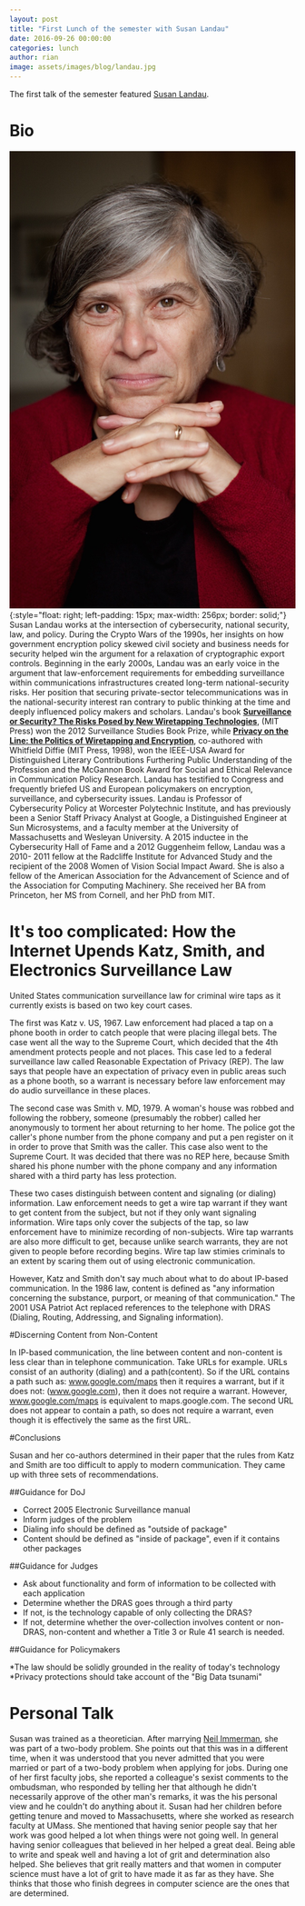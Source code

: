 ```yaml
---
layout: post
title: "First Lunch of the semester with Susan Landau"
date: 2016-09-26 00:00:00
categories: lunch
author: rian
image: assets/images/blog/landau.jpg
---
```


The first talk of the semester featured [Susan Landau](http://www.privacyink.org/).

<!--break-->

# Bio

![Susan Landau](/assets/images/blog/landau.jpg){:style="float: right; left-padding: 15px; max-width: 256px; border: solid;"}
Susan Landau works at the intersection of cybersecurity, national security, law, and policy.
During the Crypto Wars of the 1990s, her insights on how government encryption policy skewed civil
society and business needs for security helped win the argument for a relaxation of cryptographic
export controls.  Beginning in the early 2000s, Landau was an early voice in the argument that
law-enforcement requirements for embedding surveillance within communications infrastructures
created long-term national-security risks.  Her position that securing private-sector telecommunications was in the national-security interest ran contrary to public thinking at the
time and deeply influenced policy makers and scholars. Landau's book [__Surveillance or Security?
The Risks Posed by New Wiretapping Technologies__](https://mitpress.mit.edu/books/surveillance-or-security), (MIT Press) won the 2012 Surveillance Studies
Book Prize, while [__Privacy on the Line: the Politics of Wiretapping and Encryption__](https://mitpress.mit.edu/books/privacy-line), co-authored
with Whitfield Diffie (MIT Press, 1998), won the IEEE-USA Award for Distinguished Literary
Contributions Furthering Public Understanding of the Profession and the McGannon Book Award for
Social and Ethical Relevance in Communication Policy Research. Landau has testified to Congress
and frequently briefed US and European policymakers on encryption, surveillance, and cybersecurity
issues.  Landau is Professor of Cybersecurity Policy at Worcester Polytechnic Institute, and has
previously been a Senior Staff Privacy Analyst at Google, a Distinguished Engineer at Sun
Microsystems, and a faculty member at the University of Massachusetts and Wesleyan University. A
2015 inductee in the Cybersecurity Hall of Fame and a 2012 Guggenheim fellow, Landau was a 2010-
2011 fellow at the Radcliffe Institute for Advanced Study and the recipient of the 2008 Women of
Vision Social Impact Award. She is also a fellow of the American Association for the Advancement of
Science and of the Association for Computing Machinery. She received her BA from Princeton, her MS
from Cornell, and her PhD from MIT.


# It's too complicated: How the Internet Upends Katz, Smith, and Electronics Surveillance Law

United States communication surveillance law for criminal wire taps as it currently exists is based on two key court cases.

The first was Katz v. US, 1967.  Law enforcement had placed a tap on a phone booth in order to
catch people that were placing illegal bets.  The case went all the way to the Supreme Court, which
decided that the 4th amendment protects people and not places.  This case led to a federal
surveillance law called Reasonable Expectation of Privacy (REP).  The law says that people have an
expectation of privacy even in public areas such as a phone booth, so a warrant is necessary before
law enforcement may do audio surveillance in these places.

The second case was Smith v. MD, 1979. A woman's house was robbed and following the robbery, someone (presumably the robber) called her anonymously to torment her about returning to her home. The police got the caller's phone number from the phone company and put a pen register on it in order to prove that Smith was the caller.  This case also went to the Supreme Court.  It was decided that there was no REP here, because Smith shared his phone number with the phone company and any information shared with a third party has less protection.

These two cases distinguish between content and signaling (or dialing) information. Law enforcement
needs to get a wire tap warrant if they want to get content from the subject, but not if they only
want signaling information. Wire taps only cover the subjects of the tap, so law enforcement have
to minimize recording of non-subjects. Wire tap warrants are also more difficult to get, because
unlike search warrants, they are not given to people before recording begins. Wire tap law stimies
criminals to an extent by scaring them out of using electronic communication.

However, Katz and Smith don't say much about what to do about IP-based communication. In the 1986 law, content is defined as "any information concerning the substance, purport, or meaning of that communication." The 2001 USA Patriot Act replaced references to the telephone with DRAS (Dialing, Routing, Addressing, and Signaling information).

#Discerning Content from Non-Content

In IP-based communication, the line between content and non-content is less clear than in telephone communication. Take URLs for example. URLs consist of an authority (dialing) and a path(content). So if the URL contains a path such as: www.google.com/maps then it requires a warrant, but if it does not: (www.google.com), then it does not require a warrant. However, www.google.com/maps is equivalent to maps.google.com.  The second URL does not appear to contain a path, so does not require a warrant, even though it is effectively the same as the first URL.

#Conclusions

Susan and her co-authors determined in their paper that the rules from Katz and Smith are too difficult to apply to modern communication. They came up with three sets of recommendations.

##Guidance for DoJ

* Correct 2005 Electronic Surveillance manual
* Inform judges of the problem
* Dialing info should be defined as "outside of package"
* Content should be defined as "inside of package", even if it contains other packages

##Guidance for Judges

* Ask about functionality and form of information to be collected with each application
* Determine whether the DRAS goes through a third party
* If not, is the technology capable of only collecting the DRAS?
* If not, determine whether the over-collection involves content or non-DRAS, non-content and whether a Title 3 or Rule 41 search is needed.

##Guidance for Policymakers

*The law should be solidly grounded in the reality of today's technology
*Privacy protections should take account of the "Big Data tsunami"

# Personal Talk

Susan was trained as a theoretician. After marrying [Neil Immerman](https://people.cs.umass.edu/~immerman/), she was part of a two-body problem. She points out that this was in a different time, when it was understood that you never admitted that you were married or part of a two-body problem when applying for jobs. During one of her first faculty jobs, she reported a colleague's  sexist comments to the ombudsman, who responded by telling her that although he didn't necessarily approve of the other man's remarks, it was the his personal view and he couldn't do anything about it. Susan had her children before getting tenure and moved to Massachusetts, where she worked as research faculty at UMass. She mentioned that having senior people say that her work was good helped a lot when things were not going well. In general having senior colleagues that believed in her helped a great deal. Being able to write and speak well and having a lot of grit and determination also helped. She believes that grit really matters and that women in computer science must have a lot of grit to have made it as far as they have.  She thinks that those who finish degrees in computer science are the ones that are determined.

